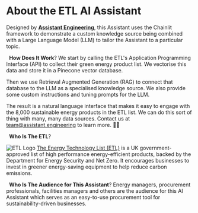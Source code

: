 # About the ETL AI Assistant 

Designed by [**Assistant Engineering**](https://assistant.engineering), this Assistant uses the Chainlit framework to demonstrate a custom knowledge source being combined with a Large Language Model (LLM) to tailor the Assistant to a particular topic.

&nbsp;
**How Does It Work**?
We start by calling the ETL's Application Programming Interface (API) to collect their green energy product list. We vectorise this data and store it in a Pinecone vector database.  

Then we use Retrieval Augmented Generation (RAG) to connect that database to the LLM as a specialised knowledge source. We also provide some custom instructions and tuning prompts for the LLM.

The result is a natural language interface that makes it easy to engage with the 8,000 sustainable energy products in the ETL list.  We can do this sort of thing with many, many data sources. Contact us at [team@assistant.engineering](mailto:team@assistant.engineering) to learn more. 🚀🤖

&nbsp;
**Who Is The ETL**?

![ETL Logo](https://www.reedoco.io/images/etl-logo.webp)
[The Energy Technology List (ETL)](https://etl.energysecurity.gov.uk) is a UK government-approved list of high performance energy-efficient products, backed by the Department for Energy Security and Net Zero. It encourages businesses to invest in greener energy-saving equipment to help reduce carbon emissions.

&nbsp;
**Who Is The Audience for This Assistant**?
Energy managers, procurement professionals, facilities managers and others are the audience for this AI Assistant which serves as an easy-to-use procurement tool for sustainability-driven businesses.
